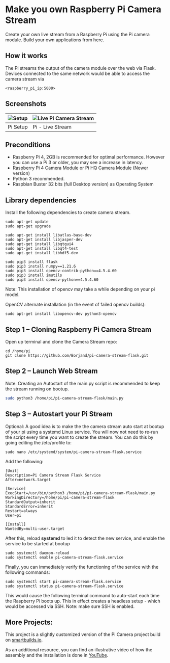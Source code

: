 # Make you own Raspberry Pi Camera Stream

Create your own live stream from a Raspberry Pi using the Pi camera module. Build your own applications from here.

## How it works
The Pi streams the output of the camera module over the web via Flask. Devices connected to the same network would be able to access the camera stream via

```
<raspberry_pi_ip:5000>
```

## Screenshots
| ![Setup](readme/pi-stream-client.jpg) | ![Live Pi Camera Stream](readme/pi-stream-screen-capture.jpg) |
| ------------------------------------- | ------------------------------------------------------------- |
| Pi Setup                              | Pi - Live Stream                                              |

## Preconditions

* Raspberry Pi 4, 2GB is recommended for optimal performance. However you can use a Pi 3 or older, you may see a increase in latency.
* Raspberry Pi 4 Camera Module or Pi HQ Camera Module (Newer version)
* Python 3 recommended.
* Raspbian Buster 32 bits (full Desktop version) as Operating System

## Library dependencies
Install the following dependencies to create camera stream.

```
sudo apt-get update
sudo apt-get upgrade

sudo apt-get install libatlas-base-dev
sudo apt-get install libjasper-dev
sudo apt-get install libqtgui4
sudo apt-get install libqt4-test
sudo apt-get install libhdf5-dev

sudo pip3 install flask
sudo pip3 install numpy==1.21.6
sudo pip3 install opencv-contrib-python==4.5.4.60
sudo pip3 install imutils
sudo pip3 install opencv-python==4.5.4.60

```

Note: This installation of opencv may take a while depending on your pi model.

OpenCV alternate installation (in the event of failed opencv builds):

```
sudo apt-get install libopencv-dev python3-opencv
```

## Step 1 – Cloning Raspberry Pi Camera Stream
Open up terminal and clone the Camera Stream repo:

```
cd /home/pi
git clone https://github.com/Borjand/pi-camera-stream-flask.git
```

## Step 2 – Launch Web Stream

Note: Creating an Autostart of the main.py script is recommended to keep the stream running on bootup.
```bash cd modules
sudo python3 /home/pi/pi-camera-stream-flask/main.py
```

## Step 3 – Autostart your Pi Stream

Optional: A good idea is to make the the camera stream auto start at bootup of your pi using a systemd Linux service. You will now not need to re-run the script every time you want to create the stream. You can do this by going editing the /etc/profile to:

```
sudo nano /etc/systemd/system/pi-camera-stream-flask.service
```

Add the following:

```
[Unit]
Description=Pi Camera Stream Flask Service
After=network.target

[Service]
ExecStart=/usr/bin/python3 /home/pi/pi-camera-stream-flask/main.py
WorkingDirectory=/home/pi/pi-camera-stream-flask
StandardOutput=inherit
StandardError=inherit
Restart=always
User=pi

[Install]
WantedBy=multi-user.target
```

After this, reload **systemd** to led it to detect the new service, and enable the service to be started at bootup

```
sudo systemctl daemon-reload
sudo systemctl enable pi-camera-stream-flask.service
```

Finally, you can immediately verify the functioning of the service with the following commands:

```
sudo systemctl start pi-camera-stream-flask.service
sudo systemctl status pi-camera-stream-flask.service
```

This would cause the following terminal command to auto-start each time the Raspberry Pi boots up. This in effect creates a headless setup - which would be accessed via SSH.
Note: make sure SSH is enabled.

## More Projects:

This project is a slightly customized version of the Pi Camera project build on [smartbuilds.io](https://smartbuilds.io).

As an additional resource, you can find an illustrative video of how the assembly and the installation is done in [YouTube](https://www.youtube.com/watch?v=zfBHD4v8hD0&t=636s).

